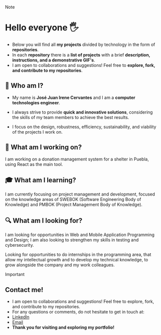 > [!NOTE]
> # Hello everyone 🖐️
> - Below you will find all **my projects** divided by technology in the form of **repositories**.
> - In each **repository** there is a **list of projects** with a brief **description, instructions, and a demonstrative GIF's**.
> - I am open to collaborations and suggestions! Feel free to **explore, fork, and contribute to my repositories**.

## 👤 Who am I?

- My name is **José Juan Irene Cervantes** and I am a **computer technologies engineer**.

- I always strive to provide **quick and innovative solutions**, considering the skills of my team members to achieve the best results.

- I focus on the design, robustness, efficiency, sustainability, and viability of the projects I work on.

## 💼 What am I working on?
I am working on a donation management system for a shelter in Puebla, using React as the main tool.

## 🎓 What am I learning?
I am currently focusing on project management and development, focused on the knowledge areas of SWEBOK (Software Engineering Body of Knowledge) and PMBOK (Project Management Body of Knowledge).

## 🔍 What am I looking for?

I am looking for opportunities in Web and Mobile Application Programming and Design; I am also looking to strengthen my skills in testing and cybersecurity.

Looking for opportunities to do internships in the programming area, that allow my intellectual growth and to develop my technical knowledge, to grow alongside the company and my work colleagues.

>[!IMPORTANT]
> ## Contact me!
> - I am open to collaborations and suggestions! Feel free to explore, fork, and contribute to my repositories.
> - For any questions or comments, do not hesitate to get in touch at:
> - [LinkedIn](https://www.linkedin.com/in/jossjic/)
> - [Email](mailto:jossjic_03@hotmail.com)
> - **Thank you for visiting and exploring my portfolio!**
